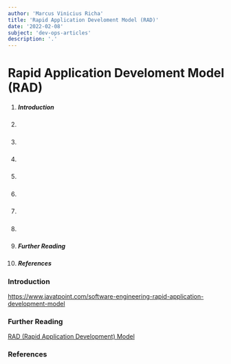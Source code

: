```yaml
---
author: 'Marcus Vinicius Richa'
title: 'Rapid Application Develoment Model (RAD)'
date: '2022-02-08'
subject: 'dev-ops-articles'
description: '.'
---
```


# Rapid Application Develoment Model (RAD)

1. ##### Introduction    
2. ##### 
3. #####   
4. ##### 
5. ##### 
6. ##### 
7. ##### 
8. ##### 
9. ##### Further Reading
10. ##### References

### Introduction 











https://www.javatpoint.com/software-engineering-rapid-application-development-model

### Further Reading

[RAD (Rapid Application Development) Model](https://www.javatpoint.com/software-engineering-rapid-application-development-model)

### References


[]()

[]()

[]()

